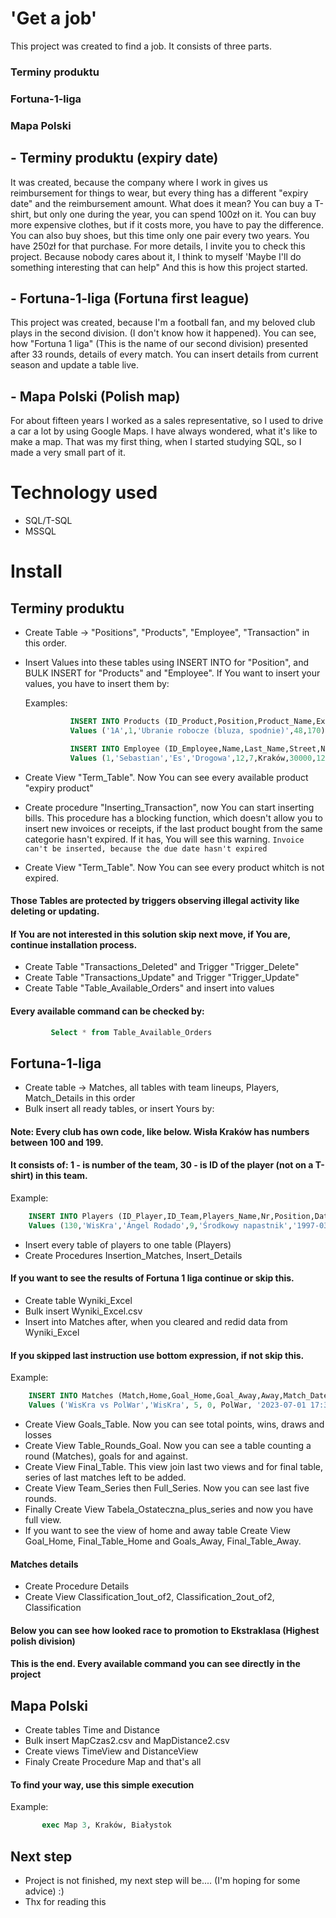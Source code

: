 # 'Get a job'
This project was created to find a job.
It consists of three parts.

### Terminy produktu
### Fortuna-1-liga
### Mapa Polski

## - Terminy produktu (expiry date) 
It was created, because the company where I work in gives us reimbursement for things to wear, but
every thing has a different "expiry date" and the reimbursement amount.
What does it mean? 
You can buy a T-shirt, but only one during the year, you can spend 100zł on it.
You can buy more expensive clothes, but if it costs more, you have to pay the difference.
You can also buy shoes, but this time only one pair every two years. You have 250zł for that purchase.
For more details, I invite you to check this project.
Because nobody cares about it, I think to myself 'Maybe I'll do something interesting that can help"
And this is how this project started.

## - Fortuna-1-liga (Fortuna first league)
This project was created, because I'm a football fan, and my beloved club plays in the second division. (I don't know how it happened).
You can see, how "Fortuna 1 liga" (This is the name of our second division) presented after 33 rounds, details of every match.
You can insert details from current season and update a table live.

## - Mapa Polski (Polish map)
For about fifteen years I worked as a sales representative, so I used to drive a car a lot by using Google Maps.
I have always wondered, what it's like to make a map.
That was my first thing, when I started studying SQL, so I made a very small part of it.

#  Technology used
- SQL/T-SQL
- MSSQL

#  Install

##  Terminy produktu
- Create Table -> "Positions", "Products", "Employee", "Transaction" in this order.
- Insert Values into these tables using INSERT INTO for "Position", and BULK INSERT for "Products" and "Employee".
  If You want to insert your values, you have to insert them by:

  Examples:

   ```sql
             INSERT INTO Products (ID_Product,Position,Product_Name,Expiry_Date,Refund_Amount)
             Values ('1A',1,'Ubranie robocze (bluza, spodnie)',48,170)

             INSERT INTO Employee (ID_Employee,Name,Last_Name,Street,Nr_Building,Nr_Apartment,City,Zip,PESEL,Phone,Sex,ID_Position)
             Values (1,'Sebastian','Es','Drogowa',12,7,Kraków,30000,12345678900,790000000,'M',1)
   ```

- Create View "Term_Table". Now You can see every available product "expiry product"
- Create procedure "Inserting_Transaction", now You can start inserting bills.
  This procedure has a blocking function, which doesn't allow you to insert new invoices or receipts,
  if the last product bought from the same categorie hasn't expired. If it has, You will see this warning.
         `Invoice can't be inserted, because the due date hasn't expired`
   
- Create View "Term_Table". Now You can see every product whitch is not expired.

#### Those Tables are protected by triggers observing illegal activity like deleting or updating.
#### If You are not interested in this solution skip next move, if You are, continue installation process.
- Create Table "Transactions_Deleted" and Trigger "Trigger_Delete"
- Create Table "Transactions_Update" and Trigger "Trigger_Update"
- Create Table "Table_Available_Orders" and insert into values

#### Every available command can be checked by:
  ```sql
           Select * from Table_Available_Orders
  ```

##  Fortuna-1-liga 
- Create table -> Matches, all tables with team lineups, Players, Match_Details in this order
- Bulk insert all ready tables, or insert Yours by:

#### Note: Every club has own code, like below. Wisła Kraków has numbers between 100 and 199.
#### It consists of: 1 - is number of the team, 30 - is ID of the player (not on a T-shirt) in this team.

 
  Example:
  
  ```sql
      INSERT INTO Players (ID_Player,ID_Team,Players_Name,Nr,Position,Date_Of_Birth)
      Values (130,'WisKra','Ángel Rodado',9,'Środkowy napastnik','1997-03-07')
  ```

- Insert every table of players to one table (Players)
- Create Procedures Insertion_Matches, Insert_Details

#### If you want to see the results of Fortuna 1 liga continue or skip this.
- Create table Wyniki_Excel
- Bulk insert Wyniki_Excel.csv
- Insert into Matches after, when you cleared and redid data from Wyniki_Excel

#### If you skipped last instruction use bottom expression, if not skip this. 


  Example:

  ```sql
      INSERT INTO Matches (Match,Home,Goal_Home,Goal_Away,Away,Match_Date,Round)
      Values ('WisKra vs PolWar','WisKra', 5, 0, PolWar, '2023-07-01 17:30', 30)
  ```
- Create View Goals_Table. Now you can see total points, wins, draws and losses
- Create View Table_Rounds_Goal. Now you can see a table counting a round (Matches), goals for and against.
- Create View Final_Table. This view join last two views and for final table, series of last matches left to be added.
- Create View Team_Series then Full_Series. Now you can see last five rounds.
- Finally Create View Tabela_Ostateczna_plus_series and now you have full view.
- If you want to see the view of home and away table Create View Goal_Home, Final_Table_Home and Goals_Away, Final_Table_Away.

#### Matches details
- Create Procedure Details
- Create View Classification_1out_of2, Classification_2out_of2, Classification

#### Below you can see how looked race to promotion to Ekstraklasa (Highest polish division)


#### This is the end. Every available command you can see directly in the project

##  Mapa Polski
- Create tables Time and Distance
- Bulk insert MapCzas2.csv and MapDistance2.csv
- Create views TimeView and DistanceView
- Finaly Create Procedure Map and that's all

#### To find your way, use this simple execution

  Example:

```sql
       exec Map 3, Kraków, Białystok
```


## Next step
- Project is not finished, my next step will be.... (I'm hoping for some advice) :)
- Thx for reading this
